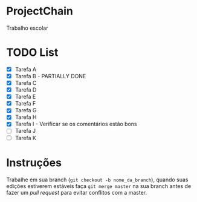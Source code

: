 # ProjectChain
Trabalho escolar

# TODO List

- [X] Tarefa A
- [X] Tarefa B - PARTIALLY DONE
- [X] Tarefa C
- [X] Tarefa D
- [X] Tarefa E
- [X] Tarefa F
- [X] Tarefa G
- [X] Tarefa H
- [X] Tarefa I - Verificar se os comentários estão bons
- [ ] Tarefa J
- [ ] Tarefa K

# Instruções

Trabalhe em sua branch (`git checkout -b nome_da_branch`), quando suas edições estiverem estáveis faça `git merge master` na sua branch antes de fazer um *pull request* para evitar conflitos com a master.

